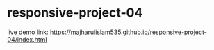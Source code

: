 # responsive-project-04
live demo link: https://majharulislam535.github.io/responsive-project-04/index.html
